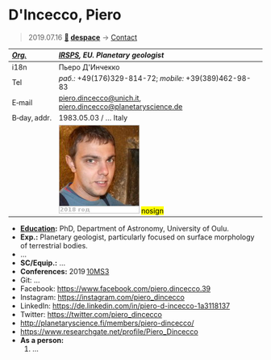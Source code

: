 # D'Incecco, Piero
> 2019.07.16 **[🚀](../index/index.md) [despace](index.md)** → [Contact](contact.md)

|*[Org.](contact.md)*|*[IRSPS](zz_irsps.md), EU. Planetary geologist*|
|:--|:--|
|i18n|Пьеро Д'Инчекко|
|Tel|*раб.:* +49(176)329-814-72; *mobile:* +39(389)462-98-83|
|E‑mail|<piero.dincecco@unich.it>, <piero.dincecco@planetaryscience.de>|
|B‑day, addr.|1983.05.03 / … Italy|
||[![](f/contact/d/dincecco1_photo_thumb.jpg)](f/contact/d/dincecco1_photo.jpg) <mark>nosign</mark>|

   - **[Education](edu.md):** PhD, Department of Astronomy, University of Oulu.
   - **Exp.:** Planetary geologist, particularly focused on surface morphology of terrestrial bodies.
   - …
   - **SC/Equip.:** …
   - **Conferences:** 2019 [10MS3](msss_10.md)
   - Git: …
   - Facebook: <https://www.facebook.com/piero.dincecco.39>
   - Instagram: <https://instagram.com/piero_dincecco>
   - LinkedIn: <https://de.linkedin.com/in/piero-d-incecco-1a3118137>
   - Twitter: <https://twitter.com/piero_dincecco>
   - <http://planetaryscience.fi/members/piero-dincecco/>
   - <https://www.researchgate.net/profile/Piero_Dincecco>
   - **As a person:**
      1. …
